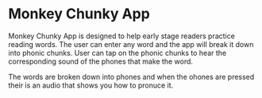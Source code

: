# Monkey Chunky App

Monkey Chunky App is designed to help early stage readers practice reading words. The user can enter any word and the app will break it down into phonic chunks. User can tap on the phonic chunks to hear the corresponding sound of the phones that make the word.


The words are broken down into phones and when the ohones are pressed their is an audio that shows you how to pronuce it.
